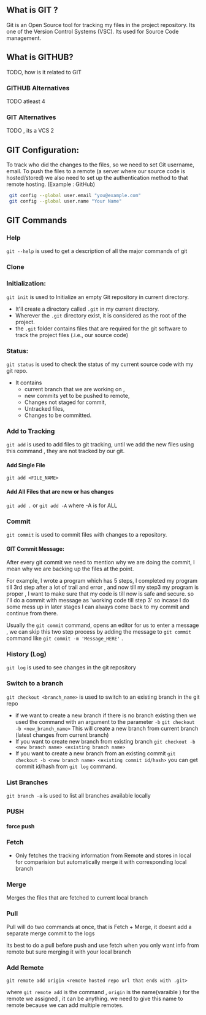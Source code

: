 
## What is GIT ?
Git is an Open Source tool for tracking my files in the project repository.  Its one of the Version Control Systems (VSC). Its used for Source Code management. 

## What is GITHUB?
TODO, how is it related to GIT


### GITHUB Alternatives
TODO atleast 4

### GIT Alternatives
TODO , its a VCS 2



## GIT Configuration:

To track who did the changes to the files, so we need to set Git username, email. 
To push the files to a remote (a server where our source code is hosted/stored) we also need to set up the authentication method to that remote hosting. (Example : GitHub)

```bash
 git config --global user.email "you@example.com"
 git config --global user.name "Your Name"

```

## GIT Commands
### Help
 `git --help` is used to get a description of all the major commands of git

### Clone

### Initialization:
`git init` is used to Initialize an empty Git repository in current directory. 
- It'll create a directory called `.git` in my current directory. 
- Wherever the `.git` directory exist, it is considered as the root of the project. 
- the `.git` folder contains files that are required for the git software to track the project files (.i.e., our source code)

### Status:
`git status` is used to  check the status of my current source code with my git repo. 
- It contains
	- current branch that we are working on , 
	- new commits yet to be pushed to remote,
	- Changes not staged for commit,
	- Untracked files, 
	- Changes to be committed.

### Add to Tracking
`git add` is used to add files to git tracking, until we add the new files using this command , they are not tracked by our git.
#### Add Single File
`git add <FILE_NAME>` 

#### Add All Files that are new or has changes
`git add .`  or `git add -A`  where -A is for ALL








### Commit

`git commit` is used to commit files with changes to a repository.
#### GIT Commit Message:
After every git commit we need to mention why we are doing the commit, I mean why we are backing up the files at the point.  

For example, I wrote a program which has 5 steps, I completed my program till 3rd step after a lot of trail and error , and now till my step3 my program is proper , I want to make sure that my code is till now is safe and secure. so I'll do a commit with message as 'working code till step 3' so incase I do some mess up in later stages I can always come back to my commit and continue from there. 

Usually the `git commit`  command, opens an editor for us to enter a message , we can skip this two step process by adding the message to `git commit` command like
	`git commit -m 'Message_HERE'` . 



### History (Log)
`git log` is used to see changes in the git repository


### Switch to a branch

`git checkout <branch_name>` is used to switch to an existing branch in the git repo 

- if we want to create a new branch if there is no branch existing then we used the command with an argument to the parameter `-b` 
	`git checkout -b <new_branch_name>` 
	This will create a new branch from current branch (latest changes from current branch)
- If you want to create new branch from existing branch
	`git checkout -b <new branch name> <existing branch name>`
- If you want to create a new branch from an existing commit
	`git checkout -b <new branch name> <existing commit id/hash>`
	you can get commit id/hash from `git log` command.


### List Branches

 `git branch -a` is used to list all branches available locally



### PUSH

#### force push 
### Fetch
- Only fetches the tracking information from Remote and stores in local for comparision but automatically merge it with corresponding local branch
### Merge

Merges the files that are fetched to current local branch
### Pull

Pull will do two commands at once, that is Fetch + Merge, it doesnt add a separate merge commit to the logs

its best to do a pull before push and use fetch when you only want info from remote but sure merging it with your local branch

### Add Remote 
`git remote add origin <remote hosted repo url that ends with .git>`

where `git remote add` is the command , `origin` is the name(varaible ) for the remote we assigned , it can be anything. we need to give this name to remote because we can add multiple remotes. 




